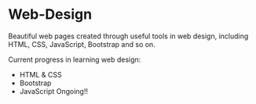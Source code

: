 # Web-Design
Beautiful web pages created through useful tools in web design, including HTML, CSS, JavaScript, Bootstrap and so on.

Current progress in learning web design:

- HTML & CSS
- Bootstrap
- JavaScript Ongoing!!